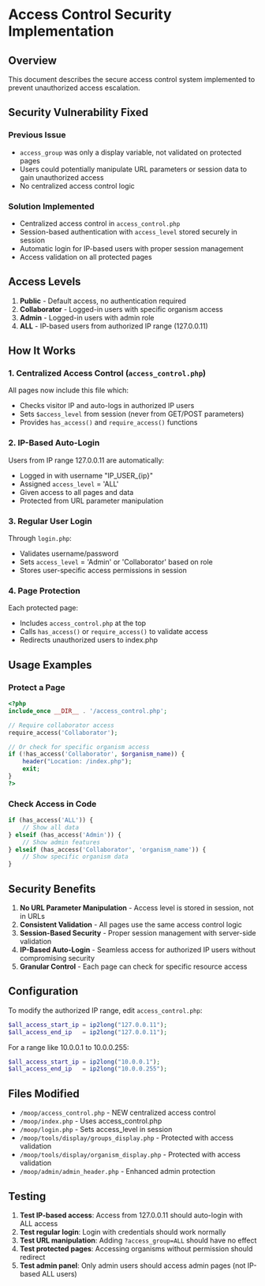 # Access Control Security Implementation

## Overview
This document describes the secure access control system implemented to prevent unauthorized access escalation.

## Security Vulnerability Fixed

### Previous Issue
- `access_group` was only a display variable, not validated on protected pages
- Users could potentially manipulate URL parameters or session data to gain unauthorized access
- No centralized access control logic

### Solution Implemented
- Centralized access control in `access_control.php`
- Session-based authentication with `access_level` stored securely in session
- Automatic login for IP-based users with proper session management
- Access validation on all protected pages

## Access Levels

1. **Public** - Default access, no authentication required
2. **Collaborator** - Logged-in users with specific organism access
3. **Admin** - Logged-in users with admin role
4. **ALL** - IP-based users from authorized IP range (127.0.0.11)

## How It Works

### 1. Centralized Access Control (`access_control.php`)
All pages now include this file which:
- Checks visitor IP and auto-logs in authorized IP users
- Sets `$access_level` from session (never from GET/POST parameters)
- Provides `has_access()` and `require_access()` functions

### 2. IP-Based Auto-Login
Users from IP range 127.0.0.11 are automatically:
- Logged in with username "IP_USER_{ip}"
- Assigned `access_level` = 'ALL'
- Given access to all pages and data
- Protected from URL parameter manipulation

### 3. Regular User Login
Through `login.php`:
- Validates username/password
- Sets `access_level` = 'Admin' or 'Collaborator' based on role
- Stores user-specific access permissions in session

### 4. Page Protection
Each protected page:
- Includes `access_control.php` at the top
- Calls `has_access()` or `require_access()` to validate access
- Redirects unauthorized users to index.php

## Usage Examples

### Protect a Page
```php
<?php
include_once __DIR__ . '/access_control.php';

// Require collaborator access
require_access('Collaborator');

// Or check for specific organism access
if (!has_access('Collaborator', $organism_name)) {
    header("Location: /index.php");
    exit;
}
?>
```

### Check Access in Code
```php
if (has_access('ALL')) {
    // Show all data
} elseif (has_access('Admin')) {
    // Show admin features
} elseif (has_access('Collaborator', 'organism_name')) {
    // Show specific organism data
}
```

## Security Benefits

1. **No URL Parameter Manipulation** - Access level is stored in session, not in URLs
2. **Consistent Validation** - All pages use the same access control logic
3. **Session-Based Security** - Proper session management with server-side validation
4. **IP-Based Auto-Login** - Seamless access for authorized IP users without compromising security
5. **Granular Control** - Each page can check for specific resource access

## Configuration

To modify the authorized IP range, edit `access_control.php`:

```php
$all_access_start_ip = ip2long("127.0.0.11");
$all_access_end_ip   = ip2long("127.0.0.11");
```

For a range like 10.0.0.1 to 10.0.0.255:
```php
$all_access_start_ip = ip2long("10.0.0.1");
$all_access_end_ip   = ip2long("10.0.0.255");
```

## Files Modified

- `/moop/access_control.php` - NEW centralized access control
- `/moop/index.php` - Uses access_control.php
- `/moop/login.php` - Sets access_level in session
- `/moop/tools/display/groups_display.php` - Protected with access validation
- `/moop/tools/display/organism_display.php` - Protected with access validation
- `/moop/admin/admin_header.php` - Enhanced admin protection

## Testing

1. **Test IP-based access**: Access from 127.0.0.11 should auto-login with ALL access
2. **Test regular login**: Login with credentials should work normally
3. **Test URL manipulation**: Adding `?access_group=ALL` should have no effect
4. **Test protected pages**: Accessing organisms without permission should redirect
5. **Test admin panel**: Only admin users should access admin pages (not IP-based ALL users)
